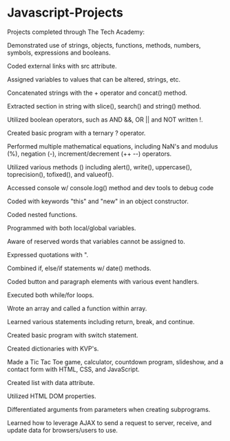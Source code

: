 # Javascript-Projects

Projects completed through The Tech Academy:

Demonstrated use of strings, objects, functions, methods, numbers, symbols, expressions and booleans.

Coded external links with src attribute.

Assigned variables to values that can be altered, strings, etc.

Concatenated strings with the + operator and concat() method.

Extracted section in string with slice(), search() and string() method.  

Utilized boolean operators, such as AND &&, OR || and NOT written !.

Created basic program with a ternary ? operator.

Performed multiple mathematical equations, including NaN's and modulus (%), negation (-), increment/decrement (++ --) operators.

Utilized various methods () including alert(), write(), uppercase(), toprecision(), tofixed(), and valueof().

Accessed console w/ console.log() method and dev tools to debug code

Coded with keywords "this" and "new" in an object constructor.

Coded nested functions. 

Programmed with both local/global variables.

Aware of reserved words that variables cannot be assigned to.

Expressed quotations with \".

Combined if, else/if statements w/ date() methods.

Coded button and paragraph elements with various event handlers.

Executed both while/for loops.

Wrote an array and called a function within array.

Learned various statements including return, break, and continue.

Created basic program with switch statement.

Created dictionaries with KVP's.

Made a Tic Tac Toe game, calculator, countdown program, slideshow, and a contact form with HTML, CSS, and JavaScript.

Created list with data attribute.

Utilized HTML DOM properties.

Differentiated arguments from parameters when creating subprograms.

Learned how to leverage AJAX to send a request to server, receive, and update data for browsers/users to use.

